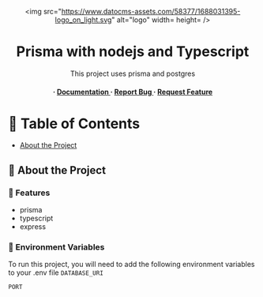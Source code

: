 <div align='center'>

<img src="https://www.datocms-assets.com/58377/1688031395-logo_on_light.svg" alt="logo" width= height= />

<h1>Prisma with nodejs and Typescript</h1>
<p>This project uses prisma and postgres</p>

<h4> <span> · </span> <a href="https://github.com/rohanpradev/prisma--node-ts/blob/master/README.md"> Documentation </a> <span> · </span> <a href="https://github.com/rohanpradev/prisma--node-ts/issues"> Report Bug </a> <span> · </span> <a href="https://github.com/rohanpradev/prisma--node-ts/issues"> Request Feature </a> </h4>


</div>

# :notebook_with_decorative_cover: Table of Contents

- [About the Project](#star2-about-the-project)


## :star2: About the Project

### :dart: Features
- prisma
- typescript
- express


### :key: Environment Variables
To run this project, you will need to add the following environment variables to your .env file
`DATABASE_URI`

`PORT`

